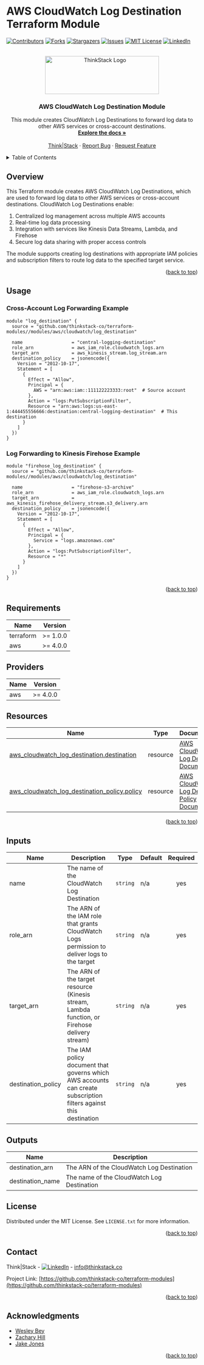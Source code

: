 # AWS CloudWatch Log Destination Terraform Module

<a name="readme-top"></a>

<!-- PROJECT SHIELDS -->
[![Contributors][contributors-shield]][contributors-url]
[![Forks][forks-shield]][forks-url]
[![Stargazers][stars-shield]][stars-url]
[![Issues][issues-shield]][issues-url]
[![MIT License][license-shield]][license-url]
[![LinkedIn][linkedin-shield]][linkedin-url]

<!-- PROJECT LOGO -->
<br />
<div align="center">
  <a href="https://github.com/thinkstack-co/terraform-modules">
    <img src="https://raw.githubusercontent.com/thinkstack-co/terraform-modules/main/images/thinkstack_logo.png" alt="ThinkStack Logo" width="300" height="100">
  </a>

<h3 align="center">AWS CloudWatch Log Destination Module</h3>
  <p align="center">
    This module creates CloudWatch Log Destinations to forward log data to other AWS services or cross-account destinations.
    <br />
    <a href="https://github.com/thinkstack-co/terraform-modules"><strong>Explore the docs »</strong></a>
    <br />
    <br />
    <a href="https://www.thinkstack.co/">Think|Stack</a>
    ·
    <a href="https://github.com/thinkstack-co/terraform-modules/issues">Report Bug</a>
    ·
    <a href="https://github.com/thinkstack-co/terraform-modules/issues">Request Feature</a>
  </p>
</div>

<!-- TABLE OF CONTENTS -->
<details>
  <summary>Table of Contents</summary>
  <ol>
    <li><a href="#overview">Overview</a></li>
    <li><a href="#usage">Usage</a></li>
    <li><a href="#requirements">Requirements</a></li>
    <li><a href="#providers">Providers</a></li>
    <li><a href="#resources">Resources</a></li>
    <li><a href="#inputs">Inputs</a></li>
    <li><a href="#outputs">Outputs</a></li>
    <li><a href="#license">License</a></li>
    <li><a href="#contact">Contact</a></li>
    <li><a href="#acknowledgments">Acknowledgments</a></li>
  </ol>
</details>

## Overview

This Terraform module creates AWS CloudWatch Log Destinations, which are used to forward log data to other AWS services or cross-account destinations. CloudWatch Log Destinations enable:

1. Centralized log management across multiple AWS accounts
2. Real-time log data processing
3. Integration with services like Kinesis Data Streams, Lambda, and Firehose
4. Secure log data sharing with proper access controls

The module supports creating log destinations with appropriate IAM policies and subscription filters to route log data to the specified target service.

<p align="right">(<a href="#readme-top">back to top</a>)</p>

<!-- USAGE EXAMPLES -->
## Usage

### Cross-Account Log Forwarding Example

```hcl
module "log_destination" {
  source = "github.com/thinkstack-co/terraform-modules//modules/aws/cloudwatch/log_destination"

  name                  = "central-logging-destination"
  role_arn              = aws_iam_role.cloudwatch_logs.arn
  target_arn            = aws_kinesis_stream.log_stream.arn
  destination_policy    = jsonencode({
    Version = "2012-10-17",
    Statement = [
      {
        Effect = "Allow",
        Principal = {
          AWS = "arn:aws:iam::111122223333:root"  # Source account
        },
        Action = "logs:PutSubscriptionFilter",
        Resource = "arn:aws:logs:us-east-1:444455556666:destination:central-logging-destination"  # This destination
      }
    ]
  })
}
```

### Log Forwarding to Kinesis Firehose Example

```hcl
module "firehose_log_destination" {
  source = "github.com/thinkstack-co/terraform-modules//modules/aws/cloudwatch/log_destination"

  name                  = "firehose-s3-archive"
  role_arn              = aws_iam_role.cloudwatch_logs.arn
  target_arn            = aws_kinesis_firehose_delivery_stream.s3_delivery.arn
  destination_policy    = jsonencode({
    Version = "2012-10-17",
    Statement = [
      {
        Effect = "Allow",
        Principal = {
          Service = "logs.amazonaws.com"
        },
        Action = "logs:PutSubscriptionFilter",
        Resource = "*"
      }
    ]
  })
}
```

<p align="right">(<a href="#readme-top">back to top</a>)</p>

<!-- REQUIREMENTS -->
## Requirements

| Name | Version |
|------|---------|
| terraform | >= 1.0.0 |
| aws | >= 4.0.0 |

## Providers

| Name | Version |
|------|---------|
| aws | >= 4.0.0 |

## Resources

| Name | Type | Documentation |
|------|------|--------------|
| [aws_cloudwatch_log_destination.destination](https://registry.terraform.io/providers/hashicorp/aws/latest/docs/resources/cloudwatch_log_destination) | resource | [AWS CloudWatch Log Destination Documentation](https://docs.aws.amazon.com/AmazonCloudWatch/latest/logs/SubscriptionFilters.html#DestinationMembershipFirehose) |
| [aws_cloudwatch_log_destination_policy.policy](https://registry.terraform.io/providers/hashicorp/aws/latest/docs/resources/cloudwatch_log_destination_policy) | resource | [AWS CloudWatch Log Destination Policy Documentation](https://docs.aws.amazon.com/AmazonCloudWatch/latest/logs/SubscriptionFilters.html#CrossAccountSubscriptions) |

<p align="right">(<a href="#readme-top">back to top</a>)</p>

<!-- INPUTS -->
## Inputs

| Name | Description | Type | Default | Required |
|------|-------------|------|---------|:--------:|
| name | The name of the CloudWatch Log Destination | `string` | n/a | yes |
| role_arn | The ARN of the IAM role that grants CloudWatch Logs permission to deliver logs to the target | `string` | n/a | yes |
| target_arn | The ARN of the target resource (Kinesis stream, Lambda function, or Firehose delivery stream) | `string` | n/a | yes |
| destination_policy | The IAM policy document that governs which AWS accounts can create subscription filters against this destination | `string` | n/a | yes |

<!-- OUTPUTS -->
## Outputs

| Name | Description |
|------|-------------|
| destination_arn | The ARN of the CloudWatch Log Destination |
| destination_name | The name of the CloudWatch Log Destination |

<!-- LICENSE -->
## License

Distributed under the MIT License. See `LICENSE.txt` for more information.

<p align="right">(<a href="#readme-top">back to top</a>)</p>

<!-- CONTACT -->
## Contact

Think|Stack - [![LinkedIn][linkedin-shield]][linkedin-url] - info@thinkstack.co

Project Link: [https://github.com/thinkstack-co/terraform-modules](https://github.com/thinkstack-co/terraform-modules)

<p align="right">(<a href="#readme-top">back to top</a>)</p>

<!-- ACKNOWLEDGMENTS -->
## Acknowledgments

* [Wesley Bey](https://github.com/beywesley)
* [Zachary Hill](https://zacharyhill.co)
* [Jake Jones](https://github.com/jakeasarus)

<p align="right">(<a href="#readme-top">back to top</a>)</p>

<!-- MARKDOWN LINKS & IMAGES -->
<!-- https://www.markdownguide.org/basic-syntax/#reference-style-links -->
[contributors-shield]: https://img.shields.io/github/contributors/thinkstack-co/terraform-modules.svg?style=for-the-badge
[contributors-url]: https://github.com/thinkstack-co/terraform-modules/graphs/contributors
[forks-shield]: https://img.shields.io/github/forks/thinkstack-co/terraform-modules.svg?style=for-the-badge
[forks-url]: https://github.com/thinkstack-co/terraform-modules/network/members
[stars-shield]: https://img.shields.io/github/stars/thinkstack-co/terraform-modules.svg?style=for-the-badge
[stars-url]: https://github.com/thinkstack-co/terraform-modules/stargazers
[issues-shield]: https://img.shields.io/github/issues/thinkstack-co/terraform-modules.svg?style=for-the-badge
[issues-url]: https://github.com/thinkstack-co/terraform-modules/issues
[license-shield]: https://img.shields.io/github/license/thinkstack-co/terraform-modules.svg?style=for-the-badge
[license-url]: https://github.com/thinkstack-co/terraform-modules/blob/master/LICENSE.txt
[linkedin-shield]: https://img.shields.io/badge/-LinkedIn-black.svg?style=for-the-badge&logo=linkedin&colorB=555
[linkedin-url]: https://www.linkedin.com/company/thinkstack/
[product-screenshot]: /images/screenshot.webp
[Terraform.io]: https://img.shields.io/badge/Terraform-7B42BC?style=for-the-badge&logo=terraform
[Terraform-url]: https://terraform.io